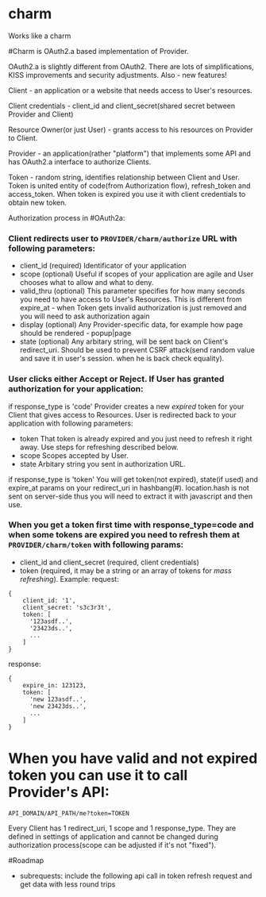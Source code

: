 charm
=====
Works like a charm

#Charm is OAuth2.a based implementation of Provider.

OAuth2.a is slightly different from OAuth2. There are lots of simplifications, KISS improvements and security adjustments. Also - new features! 

Client - an application or a website that needs access to User's resources.

Client credentials - client_id and client_secret(shared secret between Provider and Client)

Resource Owner(or just User) - grants access to his resources on Provider to Client. 

Provider - an application(rather "platform") that implements some API and has OAuth2.a interface to authorize Clients.

Token - random string, identifies relationship between Client and User. Token is united entity of code(from Authorization flow), refresh_token and access_token. When token is expired you use it with client credentials to obtain new token.

Authorization process in #OAuth2a:

### Client redirects user to `PROVIDER/charm/authorize` URL with following parameters:
* client_id (required)
Identificator of your application
* scope (optional)
Useful if scopes of your application are agile and User chooses what to allow and what to deny.
* valid_thru (optional)
This parameter specifies for how many seconds you need to have access to User's Resources. This is different from expire_at - when Token gets invalid authorization is just removed and you will need to ask authorization again
* display (optional)
Any Provider-specific data, for example how page should be rendered - popup|page
* state (optional)
Any arbitary string, will be sent back on Client's redirect_uri. Should be used to prevent CSRF attack(send random value and save it in user's session. when he is back check equality).

### User clicks either Accept or Reject. If User has granted authorization for your application:
if response_type is 'code'
Provider creates a new _expired_ token for your Client that gives access to Resources. User is redirected back to your application with following parameters:
* token
That token is already expired and you just need to refresh it right away. Use steps for refreshing described below.
* scope
Scopes accepted by User.
* state
Arbitary string you sent in authorization URL.

if response_type is 'token'
You will get token(not expired), state(if used) and expire_at params on your redirect_uri in hashbang(#). location.hash is not sent on server-side thus you will need to extract it with javascript and then use.

### When you get a token first time with response_type=code and when some tokens are expired you need to refresh them at `PROVIDER/charm/token` with following params:
* client_id and client_secret (required, client credentials)
* token (required, it may be a string or an array of tokens for _mass refreshing_).
Example:
request:

```
{
	client_id: '1',
	client_secret: 's3c3r3t',
	token: [
	  '123asdf..',
	  '23423ds..',
	  ...
	]
}
```

response:

```
{
	expire_in: 123123,
	token: [
	  'new 123asdf..',
	  'new 23423ds..',
	  ...
	]
}
```

# When you have valid and not expired token you can use it to call Provider's API:
`API_DOMAIN/API_PATH/me?token=TOKEN`


Every Client has 1 redirect_uri, 1 scope and 1 response_type. They are defined in settings of application and cannot be changed during authorization process(scope can be adjusted if it's not "fixed"). 


#Roadmap
* subrequests: include the following api call in token refresh request and get data with less round trips


